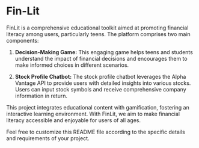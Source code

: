 # Fin-Lit

FinLit is a comprehensive educational toolkit aimed at promoting financial literacy among users, particularly teens. The platform comprises two main components:

1. **Decision-Making Game:** This engaging game helps teens and students understand the impact of financial decisions and encourages them to make informed choices in different scenarios.

2. **Stock Profile Chatbot:** The stock profile chatbot leverages the Alpha Vantage API to provide users with detailed insights into various stocks. Users can input stock symbols and receive comprehensive company information in return.

This project integrates educational content with gamification, fostering an interactive learning environment. With FinLit, we aim to make financial literacy accessible and enjoyable for users of all ages.

Feel free to customize this README file according to the specific details and requirements of your project.
